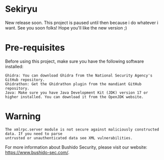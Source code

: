 # Sekiryu

  New release soon. This project is paused until then because i do whatever i want.
  See you soon folks! Hope you'll like the new version ;)
  
# Pre-requisites

Before using this project, make sure you have the following software installed:

    Ghidra: You can download Ghidra from the National Security Agency's GitHub repository.
    Ghidrathon: Get the Ghidrathon plugin from the mandiant GitHub repository.
    Java: Make sure you have Java Development Kit (JDK) version 17 or higher installed. You can download it from the OpenJDK website.
    
# Warning
 
    The xmlrpc.server module is not secure against maliciously constructed data. If you need to parse 
    untrusted or unauthenticated data see XML vulnerabilities. 

For more information about Bushido Security, please visit our website: https://www.bushido-sec.com/.
